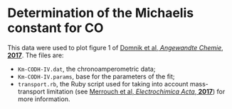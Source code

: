 # Determination of the Michaelis constant for CO

This data were used to plot figure 1 of
[Domnik et al, *Angewandte Chemie*, **2017**](https://dx.doi.org/10.1002/anie.201709261).
The files are:
* `Km-CODH-IV.dat`, the chronoamperometric data;
* `Km-CODH-IV.params`, base for the parameters of the fit;
* `transport.rb`, the Ruby script used for taking into account
  mass-transport limitation (see
  [Merrouch et al, *Electrochimica Acta*, **2017**](https://doi.org/10.1016/j.electacta.2017.03.114))
  for more information.
